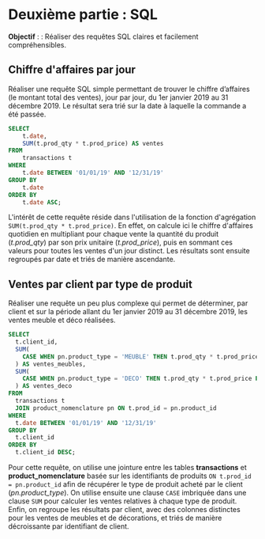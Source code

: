 # Deuxième partie : SQL

**Objectif** : : Réaliser des requêtes SQL claires et facilement compréhensibles.

## Chiffre d'affaires par jour

Réaliser une requête SQL simple permettant de trouver le chiffre d’affaires (le montant total des ventes),
jour par jour, du 1er janvier 2019 au 31 décembre 2019. Le résultat sera trié sur la date à laquelle la commande a été passée.

```sql
SELECT
    t.date,
    SUM(t.prod_qty * t.prod_price) AS ventes
FROM
    transactions t
WHERE
    t.date BETWEEN '01/01/19' AND '12/31/19'
GROUP BY
    t.date
ORDER BY
    t.date ASC;
```

L'intérêt de cette requête réside dans l'utilisation de la fonction d'agrégation `SUM(t.prod_qty * t.prod_price)`.
En effet, on calcule ici le chiffre d'affaires quotidien en multipliant pour chaque vente la quantité du produit (*t.prod_qty*)
par son prix unitaire (*t.prod_price*), puis en sommant ces valeurs pour toutes les ventes d'un jour distinct.
Les résultats sont ensuite regroupés par date et triés de manière ascendante.

## Ventes par client par type de produit

Réaliser une requête un peu plus complexe qui permet de déterminer, par client et sur la période allant
du 1er janvier 2019 au 31 décembre 2019, les ventes meuble et déco réalisées.

```sql
SELECT
  t.client_id,
  SUM(
    CASE WHEN pn.product_type = 'MEUBLE' THEN t.prod_qty * t.prod_price ELSE 0 END
  ) AS ventes_meubles,
  SUM(
    CASE WHEN pn.product_type = 'DECO' THEN t.prod_qty * t.prod_price ELSE 0 END
  ) AS ventes_deco
FROM
  transactions t
  JOIN product_nomenclature pn ON t.prod_id = pn.product_id
WHERE
  t.date BETWEEN '01/01/19' AND '12/31/19'
GROUP BY
  t.client_id
ORDER BY
  t.client_id DESC;
```

Pour cette requête, on utilise une jointure entre les tables **transactions** et **product_nomenclature** basée sur les
identifiants de produits `ON t.prod_id = pn.product_id` afin de récupérer le type de produit acheté par le client (*pn.product_type*).
On utilise ensuite une clause `CASE` imbriquée dans une clause `SUM` pour calculer les ventes relatives à chaque type de produit.
Enfin, on regroupe les résultats par client, avec des colonnes distinctes pour les ventes de meubles et de décorations, et triés de manière décroissante par identifiant de client.